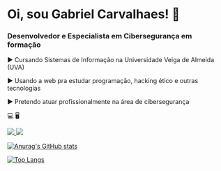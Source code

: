 # Oi, sou Gabriel Carvalhaes! 📱
### Desenvolvedor e Especialista em Cibersegurança em formação
▶️ Cursando Sistemas de Informação na Universidade Veiga de Almeida (UVA)


▶️ Usando a web pra estudar programação, hacking ético e outras tecnologias 


▶️ Pretendo atuar profissionalmente na área de cibersegurança 


💻         🖥️

<a href=https://www.linkedin.com/in/gabriel-carvalhaes-a37348183/><img src="https://img.shields.io/badge/LinkedIn-0077B5?style=for-the-badge&logo=linkedin&logoColor=white&link=https://www.linkedin.com/in/gabriel-carvalhaes-a37348183/"/>  <a href=gab.carvalhaes@gmail.com/_><img src="https://img.shields.io/badge/Gmail-D14836?style=for-the-badge&logo=gmail&logoColor=white&link=https://mail.google.com/mail/u/2/#inbox" />

      




[![Anurag's GitHub stats](https://github-readme-stats.vercel.app/api?username=gabcarvalhaes&theme=radical)](https://github.com/anuraghazra/github-readme-stats)



[![Top Langs](https://github-readme-stats.vercel.app/api/top-langs/?username=gabcarvalhaes&theme=radical&layout=compact)](https://github.com/anuraghazra/github-readme-stats)

